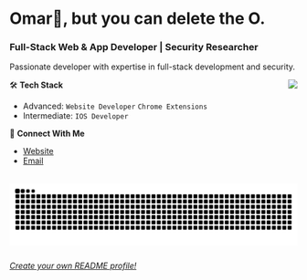 # Omar👋, but you can delete the O.
### Full-Stack Web & App Developer | Security Researcher

Passionate developer with expertise in full-stack development and security.

<img align="right" style="margin-left: 50px;" height="150" src="https://media.tenor.com/RLgI4fQWhIYAAAAi/fantome-sexyfantome.gif" />

🛠️ **Tech Stack**
- Advanced: `Website Developer` `Chrome Extensions`
- Intermediate: `IOS Developer`

🤝 **Connect With Me**
- [Website](https://marsec.cc)
- [Email](mailto:omar.alhami@outlook.com)

<br clear="both">

<img src="https://raw.githubusercontent.com/only-mar/only-mar/output/snake.svg" alt="Snake animation" />

###

*[Create your own README profile!](https://github-readmegenerator.netlify.app/)*
